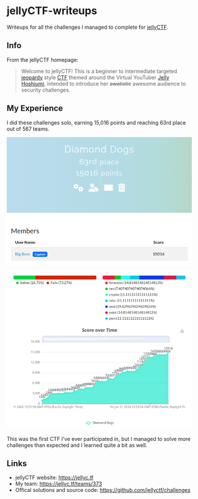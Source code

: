 # jellyCTF-writeups

Writeups for all the challenges I managed to complete for [jellyCTF](https://jellyc.tf).

## Info

From the jellyCTF homepage:

> Welcome to jellyCTF! This is a beginner to intermediate targeted [jeopardy](https://ctftime.org/ctf-wtf/) style [CTF](https://en.wikipedia.org/wiki/Capture_the_flag_(cybersecurity)) themed around the Virtual YouTuber [Jelly Hoshiumi](https://www.youtube.com/@JellyHoshiumi), intended to introduce her ~~awatistic~~ awesome audience to security challenges.

## My Experience

I did these challenges solo, earning 15,016 points and reaching 63rd place out of 567 teams.

![my team](./images/team.png "my team")

![my score](./images/score.png "my score")

This was the first CTF I've ever participated in, but I managed to solve more challenges than expected and I learned quite a bit as well.

## Links

- jellyCTF website: https://jellyc.tf
- My team: https://jellyc.tf/teams/373
- Offical solutions and source code: https://github.com/jellyctf/challenges